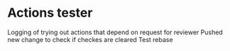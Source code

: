 # Actions tester

Logging of trying out actions that depend on request for reviewer
Pushed new change to check if checkes are cleared
Test rebase

